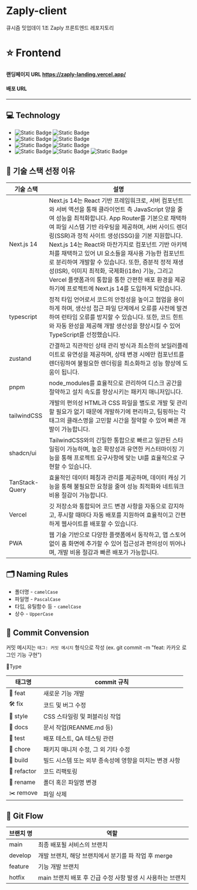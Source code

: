 # Zaply-client
큐시즘 밋업데이 1조 Zaply 프론트엔드 레포지토리

# ⭐️ Frontend

#### 랜딩페이지 URL https://zaply-landing.vercel.app/
#### 배포 URL 
* * *

## 💻 Technology
* ![Static Badge](https://img.shields.io/badge/nextjs-%252320232a.svg?logo=nextdotjs&color=%23000000) ![Static Badge](https://img.shields.io/badge/zustand-%252320232a.svg?color=%231C1C1C)
* ![Static Badge](https://img.shields.io/badge/typescript-%253178C6.svg?logo=typescript&logoColor=%23FFFFFF&color=%233178C6) ![Static Badge](https://img.shields.io/badge/pnpm-%253178C6.svg?logo=pnpm&logoColor=%23#F69220&color=%23#F69220)
* ![Static Badge](https://img.shields.io/badge/tailwindCSS-%253178C6.svg?logo=tailwindCSS&logoColor=%23FFFFFF&color=%2306B6D4) ![Static Badge](https://img.shields.io/badge/shadcn%2Fui-%253178C6.svg?logo=shadcn%2Fui&logoColor=%23FFFFFF&color=%23000000)
* ![Static Badge](https://img.shields.io/badge/TanStack%20Query-%253178C6.svg?logo=React%20Query&logoColor=%23FFFFFF&color=%23FF4154) ![Static Badge](https://img.shields.io/badge/Vercel-%253178C6.svg?logo=Vercel&logoColor=%23FFFFFF&color=%23000000) ![Static Badge](https://img.shields.io/badge/PWA-%253178C6.svg?logo=PWA&logoColor=%23FFFFFF&color=%235A0FC8)


## 🧸 기술 스택 선정 이유

| 기술 스택 | 설명 |
|-----------|------|
| Next.js 14 | Next.js 14는 React 기반 프레임워크로, 서버 컴포넌트와 서버 액션을 통해 클라이언트 측 JavaScript 양을 줄여 성능을 최적화합니다. App Router를 기본으로 채택하여 파일 시스템 기반 라우팅을 제공하며, 서버 사이드 렌더링(SSR)과 정적 사이트 생성(SSG)을 기본 지원합니다. Next.js 14는 React와 마찬가지로 컴포넌트 기반 아키텍처를 채택하고 있어 UI 요소들을 재사용 가능한 컴포넌트로 분리하여 개발할 수 있습니다. 또한, 증분적 정적 재생성(ISR), 이미지 최적화, 국제화(i18n) 기능, 그리고 Vercel 플랫폼과의 통합을 통한 간편한 배포 환경을 제공하기에 프로젝트에 Next.js 14를 도입하게 되었습니다. |
| typescript | 정적 타입 언어로서 코드의 안정성을 높이고 협업을 용이하게 하며, 생산성 접근 파일 단계에서 오류를 사전에 발견하여 런타임 오류를 방지할 수 있습니다. 또한, 코드 힌트와 자동 완성을 제공해 개발 생산성을 향상시킬 수 있어 TypeScript를 선정했습니다. |
| zustand |  간결하고 직관적인 상태 관리 방식과 최소한의 보일러플레이트로 유연성을 제공하며, 상태 변경 시에만 컴포넌트를 렌더링하여 불필요한 렌더링을 최소화하고 성능 향상에 도움이 됩니다. |
| pnpm | node_modules를 효율적으로 관리하여 디스크 공간을 절약하고 설치 속도를 향상시키는 패키지 매니저입니다. |
| tailwindCSS | 개발의 편의성 HTML과 CSS 파일을 별도로 개발 및 관리할 필요가 없기 때문에 개발하기에 편리하고, 팀핑하는 각 태그의 클래스명을 고민할 시간을 절약할 수 있어 빠른 개발이 가능합니다. |
| shadcn/ui | TailwindCSS와의 긴밀한 통합으로 빠르고 일관된 스타일링이 가능하며, 높은 확장성과 유연한 커스터마이징 기능을 통해 프로젝트 요구사항에 맞는 UI를 효율적으로 구현할 수 있습니다. |
| TanStack-Query | 효율적인 데이터 페칭과 관리를 제공하며, 데이터 캐싱 기능을 통해 불필요한 요청을 줄여 성능 최적화와 네트워크 비용 절감이 가능합니다. |
| Vercel | 깃 저장소와 통합되어 코드 변경 사항을 자동으로 감지하고, 푸시할 때마다 자동 배포를 지원하여 효율적이고 간편하게 웹사이트를 배포할 수 있습니다. |
| PWA | 웹 기술 기반으로 다양한 플랫폼에서 동작하고, 앱 스토어 없이 홈 화면에 추가할 수 있어 접근성과 편의성이 뛰어나며, 개발 비용 절감과 빠른 배포가 가능합니다. |

## 🗂️ Naming Rules
* 폴더명 - `camelCase`
* 파일명 - `PascalCase`
* 타입, 유틸함수 등 - `camelCase`
* 상수 - `UpperCase`

## 📄 Commit Convension
커밋 메시지는 `태그: 커밋 메시지` 형식으로 작성 (ex. git commit -m "feat: 카카오 로그인 기능 구현")

📌Type

| 태그명 | commit 규칙 |
|----------|--------------|
| 🔗 feat | 새로운 기능 개발 |
| 🛠 fix | 코드 및 버그 수정 |
| 🎨 style | CSS 스타일링 및 퍼블리싱 작업 |
| 📄 docs | 문서 작업(REANME.md 등) |
| 📘 test | 배포 테스트, QA 테스팅 관련 |
| 🔗 chore | 패키지 매니저 수정, 그 외 기타 수정 |
| 🔨 build | 빌드 시스템 또는 외부 종속성에 영향을 미치는 변경 사항 |
| 🧰 refactor | 코드 리팩토링 |
| 🔧 rename | 폴더 혹은 파일명 변경 |
| ✂️ remove | 파일 삭제 |


## 🌊 Git Flow
| 브랜치 명 | 역할 |
|----------|--------------|
| main | 최종 배포될 서비스의 브랜치 |
| develop | 개발 브랜치, 해당 브랜치에서 분기를 파 작업 후 merge |
| feature | 기능 개발 브랜치 |
| hotfix | main 브랜치 배포 후 긴급 수정 사항 발생 시 사용하는 브랜치 |
